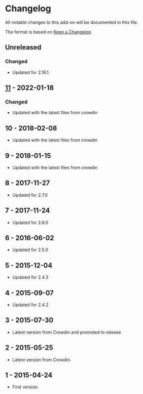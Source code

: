 # Changelog
All notable changes to this add-on will be documented in this file.

The format is based on [Keep a Changelog](https://keepachangelog.com/en/1.0.0/).

## Unreleased
### Changed
- Updated for 2.16.1.

## [11] - 2022-01-18

### Changed
- Updated with the latest files from crowdin

## 10 - 2018-02-08

- Updated with the latest files from crowdin

## 9 - 2018-01-15

- Updated with the latest files from crowdin

## 8 - 2017-11-27

- Updated for 2.7.0

## 7 - 2017-11-24

- Updated for 2.6.0

## 6 - 2016-06-02

- Updated for 2.5.0

## 5 - 2015-12-04

- Updated for 2.4.3

## 4 - 2015-09-07

- Updated for 2.4.2

## 3 - 2015-07-30

- Latest version from Crowdin and promoted to release

## 2 - 2015-05-25

- Latest version from Crowdin.

## 1 - 2015-04-24

- First version.

[11]: https://github.com/zaproxy/zap-core-help/releases/help_pt_BR-v11
